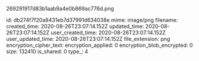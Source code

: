 269291917d83b1aab9a4e0b869ac776d.png

id: db274f7f20a8431eb7d37991d634038e
mime: image/png
filename: 
created_time: 2020-08-26T23:07:14.152Z
updated_time: 2020-08-26T23:07:14.152Z
user_created_time: 2020-08-26T23:07:14.152Z
user_updated_time: 2020-08-26T23:07:14.152Z
file_extension: png
encryption_cipher_text: 
encryption_applied: 0
encryption_blob_encrypted: 0
size: 132410
is_shared: 0
type_: 4